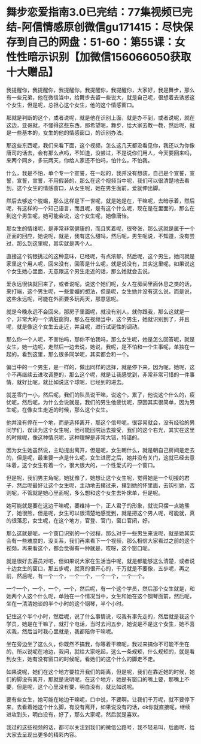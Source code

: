 # 舞步恋爱指南3.0已完结：77集视频已完结-阿信情感原创微信gu171415：尽快保存到自己的网盘：51-60：第55课：女性性暗示识别【加微信156066050获取十大赠品】

我提醒你，我提醒你，我提醒你，我提醒你，我提醒你，大家好，我是舞步，那么有一些兄弟，他在微信当中，给舞步去留一些说大，就是自己呢，很想着去诱惑这个女生，但是呢，总担心这个女生，他的这个情感窗口。

那就是判断的这个，或者说呢，就是他在识别上面，就是办不到，或者说呢，就在这边，亚哥就，不懂得这些东西，那希望呢，舞步，给大家去教一教，然后呢，就是一些基本的，女生的他的情感窗口，的识别办法。

那这些东西呢，我们来看下面，这个视频，怎么这几天都没看见你，我还以为你像唐司的话去，会有那么点吗，不知道，没尝过，不是说你们用人，今天要回来吗，来两个同乡，多玩两天，你给人家还不怕吗，怕什么，不怕我。

什么，我是不怕，单个专一个宣誓，在一起的，我并没有想装，自己是个宣誓，宣誓，宣誓，宣誓，不用假装的，那么在这个视频当中呢，我们可以很清楚地去看到，这个女生的情感窗口，从女生呢，她在男生面前，爱就伸出脚。

然后去够这个脱蝎，那么这样是下一世呢，就是她是在，干嘛呢，去暗示着，然后呢，有这样的一个知己语言，而且呢，是有这个什么呢，现在是在里面的，那么在到这个男生呢，她可能会说，这个女生呢，她像唐怡。

那女生的情绪呢，是非常非常健康的，而且笑着呢，很夸张，那么这就是属于一个正面的回应，她说呢，就是，我有这么甜吗，然后呢，男生呢说，不知道，没有尝过，那么到这里呢，其实就是两个人。

直接这个钩银挑过的这种意味，已经呢，有点浓郁，然后呢，这个男生，她问就是家里这个用人呢，回来没有，回答是什么呢，就是说没有，其实这里呢，如果说这个女生她心里面，无意跟这个男生走近的话，那么她就会去说。

爱永远很快就回来了，或者说呢，说这个她们呢，女人在房间里面休息之类的话，来打端，这个男生呢，一些爱媚的想法，但是呢，女生她并没有这么说，而是说，这些永远呢，可能在外面要多玩两天，那意思呢。

就是今晚永远不会回来，那房子里面呢，就没有别人，就你跟我，那么这就是一个，非常大的一个清脏窗狗，那么在视频当中，这个男生，她就识别到了，并且呢，就是像这个女生去走近，并且呢，进行试诞性的调动。

那么你一个人呢，不害怕吗，那你不怕我吗，那么女生呢，她是怎么回答呢，就是女生，她一边呢，走然后一边去说，她说，我呢，是不怕和一个生事呢，单独在一起的，看到这里，那么很多同学呢，其实都会和一个。

偏当中的一个男生，是一样的，做出同样的选择，就是停下来，因为呢，她呢，这个不再继续去进攻调整的，那么这个呢，就是让我感觉到，非常非常可惜的一件事情，就好比呢，就比如说这个球呢，已经到的进去。

就差零门一小，然后呢，我们的队员说干嘛，说这个，累了，他说这个什么的，疲忧呢，然后呢，为什么会说就是，我们的男生他疲忧呢，原因其实很简单，因为男生呢，在像女生走近的时候，那么这个女生。

他并没有停在一个地，而是选择离开，那这个信号呢，很容易就会，没有经验的男同学们，误读为这个女生呢，他可能回院运去接受，我们的这个右光，其实在这里的时候呢，像这种情况呢，这种理解是非常大错，特错的。

因为女生她虽然说，主动提出离开，但是呢，女生朝什么，就是朝自己房间是走去的，但是呢，最重要一点是什么呢，女生进房之后，她并没有关门，这就已经去意味着，这个女生有着一个，很大很大的，一个性爱式的一个窗口。

但是呢，我们男主角呢，她犹豫了，她想让这个女生呢，觉得她是一个切接的君子，然后呢最好让这个女生呢，主动地去撲过来，撲到她的怀里面，去钩引她，否则呢，不管就是她心里面呢，多么想和这个女生去补床单，但是呢。

她可能就是要在这边干嘛呢，要维持一个，正人君子的形象，就说只摆一点她熊了，她很熊，但是呢，女生可以很清楚地感觉到，就是把这个男人呢，可能就，真的很落忍，女生呢，在这个地方，官登、官门，窗口官闭，好。

那么这就是呢，一个窗口识别的一个过程，那么对于一些男生来说呢，就是她其实会有一些难度的，没关系，我们再来看下一个视频，那么相信大家看过之前的这个视频，再来看这个，都会觉得有一种就是，哎呀，这个窗口呢。

就是很好去遍员对吧，但如果说大家在生活当中呢，就是都能够这么清楚，或者说十边女生的窗口，那五步呢，就真的很开心的，千万就是不要像，五步呢，再之前，然后呢，有一个一个，一个一个，一个一个，一个一个。

一个一个，一个，一个，一个，然后呢，有一个这个学员，然后那个女生就是，和她两个人这个什么呢，单独在一个情况当中，女生和她在这个钢琴面前，然后呢，坐在一清清她谈的半个小时的这个钢琴，半个小时。

记住这个半个小时，然后呢，说了什么事情说，哎我有事先走的，然后就是我这个学员，她是在干嘛了，就打个电话，当时去问五步，她说是不是这个女生，她不喜欢我，然后当时我心里就是，我都陪你干嘛呢。

坐在旁边坐了这么久，你既然不搞我，你等着干嘛呢，我过来搞你不可能不坐在的，所以说呢在地边，我问，就给大家吃起，这么一条规矩，什么规矩的，就是看到女生，她有没有窗口的时候呢，看她们的这个什么的脚走不走。

如果说呢，她们在这个地方要拉开我们的距离，但是呢，我们在靠近她的时候，她们的脚没有离开，那就是说明呢，在这个地方，她是有窗口的嘴上要，那嘴上不要，但是呢，这个心里没有要，明白没有，就比如说呢。

要有些女生，她可能在地边干嘛呢，口中说，不要啊，让我们千万呢，就不要停下来，去看着她这个什么脚，有没有离开，如果说没有的话，ok你就直接呢，继续进攻到头，明白没有，好了，那么大家呢，然后就是喜欢。

我过的这些视频的话，都可以关注到我们的微信公路号，我不轻易叫，后面呢，给大家去呈现出更多的精彩内容。